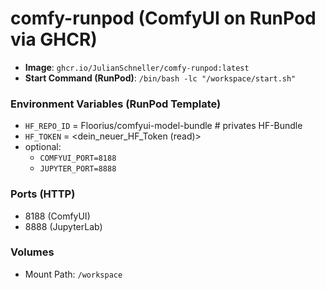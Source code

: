 # comfy-runpod (ComfyUI on RunPod via GHCR)

- **Image**: `ghcr.io/JulianSchneller/comfy-runpod:latest`
- **Start Command (RunPod)**: `/bin/bash -lc "/workspace/start.sh"`

### Environment Variables (RunPod Template)
- `HF_REPO_ID` = Floorius/comfyui-model-bundle   # privates HF-Bundle
- `HF_TOKEN`   = <dein_neuer_HF_Token (read)>
- optional:
  - `COMFYUI_PORT=8188`
  - `JUPYTER_PORT=8888`

### Ports (HTTP)
- 8188 (ComfyUI)
- 8888 (JupyterLab)

### Volumes
- Mount Path: `/workspace`
